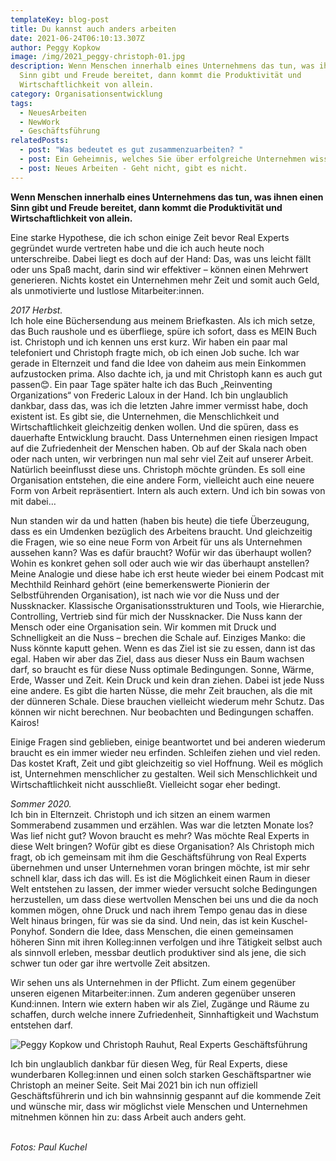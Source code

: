 ```yaml
---
templateKey: blog-post
title: Du kannst auch anders arbeiten
date: 2021-06-24T06:10:13.307Z
author: Peggy Kopkow
image: /img/2021_peggy-christoph-01.jpg
description: Wenn Menschen innerhalb eines Unternehmens das tun, was ihnen einen
  Sinn gibt und Freude bereitet, dann kommt die Produktivität und
  Wirtschaftlichkeit von allein.
category: Organisationsentwicklung
tags:
  - NeuesArbeiten
  - NewWork
  - Geschäftsführung
relatedPosts:
  - post: "Was bedeutet es gut zusammenzuarbeiten? "
  - post: Ein Geheimnis, welches Sie über erfolgreiche Unternehmen wissen sollten
  - post: Neues Arbeiten - Geht nicht, gibt es nicht.
---
```

**Wenn Menschen innerhalb eines Unternehmens das tun, was ihnen einen Sinn gibt und Freude bereitet, dann kommt die Produktivität und Wirtschaftlichkeit von allein.** 

Eine starke Hypothese, die ich schon einige Zeit bevor Real Experts gegründet wurde vertreten habe und die ich auch heute noch unterschreibe. Dabei liegt es doch auf der Hand: Das, was uns leicht fällt oder uns Spaß macht, darin sind wir effektiver – können einen Mehrwert generieren. Nichts kostet ein Unternehmen mehr Zeit und somit auch Geld, als unmotivierte und lustlose Mitarbeiter:innen.

*2017 Herbst.* \
Ich hole eine Büchersendung aus meinem Briefkasten. Als ich mich setze, das Buch raushole und es überfliege, spüre ich sofort, dass es MEIN Buch ist. Christoph und ich kennen uns erst kurz. Wir haben ein paar mal telefoniert und Christoph fragte mich, ob ich einen Job suche. Ich war gerade in Elternzeit und fand die Idee von daheim aus mein Einkommen aufzustocken prima. Also dachte ich, ja und mit Christoph kann es auch gut passen😊. Ein paar Tage später halte ich das Buch „Reinventing Organizations“ von Frederic Laloux in der Hand. Ich bin unglaublich dankbar, dass das, was ich die letzten Jahre immer vermisst habe, doch existent ist. Es gibt sie, die Unternehmen, die Menschlichkeit und Wirtschaftlichkeit gleichzeitig denken wollen. Und die spüren, dass es dauerhafte Entwicklung braucht. Dass Unternehmen einen riesigen Impact auf die Zufriedenheit der Menschen haben. Ob auf der Skala nach oben oder nach unten, wir verbringen nun mal sehr viel Zeit auf unserer Arbeit. Natürlich beeinflusst diese uns. Christoph möchte gründen. Es soll eine Organisation entstehen, die eine andere Form, vielleicht auch eine neuere Form von Arbeit repräsentiert. Intern als auch extern. Und ich bin sowas von mit dabei…

Nun standen wir da und hatten (haben bis heute) die tiefe Überzeugung, dass es ein Umdenken bezüglich des Arbeitens braucht. Und gleichzeitig die Fragen, wie so eine neue Form von Arbeit für uns als Unternehmen aussehen kann? Was es dafür braucht? Wofür wir das überhaupt wollen? Wohin es konkret gehen soll oder auch wie wir das überhaupt anstellen? Meine Analogie und diese habe ich erst heute wieder bei einem Podcast mit Mechthild Reinhard gehört (eine bemerkenswerte Pionierin der Selbstführenden Organisation), ist nach wie vor die Nuss und der Nussknacker. Klassische Organisationsstrukturen und Tools, wie Hierarchie, Controlling, Vertrieb sind für mich der Nussknacker. Die Nuss kann der Mensch oder eine Organisation sein. Wir kommen mit Druck und Schnelligkeit an die Nuss – brechen die Schale auf. Einziges Manko: die Nuss könnte kaputt gehen. Wenn es das Ziel ist sie zu essen, dann ist das egal. Haben wir aber das Ziel, dass aus dieser Nuss ein Baum wachsen darf, so braucht es für diese Nuss optimale Bedingungen. Sonne, Wärme, Erde, Wasser und Zeit. Kein Druck und kein dran ziehen. Dabei ist jede Nuss eine andere. Es gibt die harten Nüsse, die mehr Zeit brauchen, als die mit der dünneren Schale. Diese brauchen vielleicht wiederum mehr Schutz. Das können wir nicht berechnen. Nur beobachten und Bedingungen schaffen. Kairos!

Einige Fragen sind geblieben, einige beantwortet und bei anderen wiederum braucht es ein immer wieder neu erfinden. Schleifen ziehen und viel reden. Das kostet Kraft, Zeit und gibt gleichzeitig so viel Hoffnung. Weil es möglich ist, Unternehmen menschlicher zu gestalten. Weil sich Menschlichkeit und Wirtschaftlichkeit nicht ausschließt. Vielleicht sogar eher bedingt.

*Sommer 2020.* \
Ich bin in Elternzeit. Christoph und ich sitzen an einem warmen Sommerabend zusammen und erzählen. Was war die letzten Monate los? Was lief nicht gut? Wovon braucht es mehr? Was möchte Real Experts in diese Welt bringen? Wofür gibt es diese Organisation? Als Christoph mich fragt, ob ich gemeinsam mit ihm die Geschäftsführung von Real Experts übernehmen und unser Unternehmen voran bringen möchte, ist mir sehr schnell klar, dass ich das will. Es ist die Möglichkeit einen Raum in dieser Welt entstehen zu lassen, der immer wieder versucht solche Bedingungen herzustellen, um dass diese wertvollen Menschen bei uns und die da noch kommen mögen, ohne Druck und nach ihrem Tempo genau das in diese Welt hinaus bringen, für was sie da sind. Und nein, das ist kein Kuschel-Ponyhof. Sondern die Idee, dass Menschen, die einen gemeinsamen höheren Sinn mit ihren Kolleg:innen verfolgen und ihre Tätigkeit selbst auch als sinnvoll erleben, messbar deutlich produktiver sind als jene, die sich schwer tun oder gar ihre wertvolle Zeit absitzen.

Wir sehen uns als Unternehmen in der Pflicht. Zum einem gegenüber unseren eigenen Mitarbeiter:innen. Zum anderen gegenüber unseren Kund:innen. Intern wie extern haben wir als Ziel, Zugänge und Räume zu schaffen, durch welche innere Zufriedenheit, Sinnhaftigkeit und Wachstum entstehen darf.

![](/img/2021_peggy-christoph-02.jpg "Peggy Kopkow und Christoph Rauhut, Real Experts Geschäftsführung")

Ich bin unglaublich dankbar für diesen Weg, für Real Experts, diese wunderbaren Kolleg:innen und einen solch starken Geschäftspartner wie Christoph an meiner Seite. Seit Mai 2021 bin ich nun offiziell Geschäftsführerin und ich bin wahnsinnig gespannt auf die kommende Zeit und wünsche mir, dass wir möglichst viele Menschen und Unternehmen mitnehmen können hin zu: dass Arbeit auch anders geht.

\
*Fotos: Paul Kuchel*